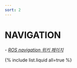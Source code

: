 ```yaml
---
sort: 2
---
```


# NAVIGATION

*- [ROS navigation 위키 페이지](http://wiki.ros.org/navigation)*

{% include list.liquid all=true %}